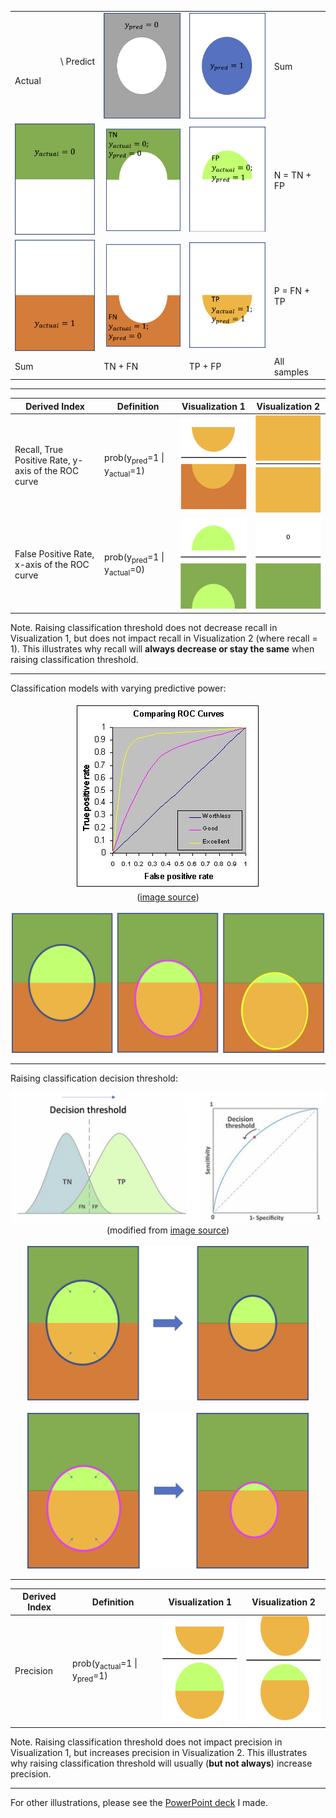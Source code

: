 

<table>
  <tr>
    <td><p align="right">\ Predict</p>Actual</td>
    <td><img src="./images/y_pred=0.png" width="150px"></td>
    <td><img src="./images/y_pred=1.png" width="150px"></td>
    <td>Sum</td>
  </tr>
  <tr>
    <td>
      <img src="./images/y_actual=0.png" width="150px">
    </td>
    <td>
      <img src="./images/TN.png" width="150px">
    </td>
    <td>
      <img src="./images/FP.png" width="150px">
    </td>
    <td>
      N = TN + FP
    </td>
  </tr>
  <tr>
    <td>
      <img src="./images/y_actual=1.png" width="150px">
    </td>
    <td>
      <img src="./images/FN.png" width="150px">
    </td>
    <td>
      <img src="./images/TP.png" width="150px">
    </td>
    <td>
      P = FN + TP
    </td>
  </tr>
  <tr>
    <td>Sum</td>
    <td>TN + FN</td>
    <td>TP + FP</td>
    <td>All samples</td>
  </tr>
  </table>

<hr>

Derived Index | Definition | Visualization 1 | Visualization 2
--- | --- | --- | ---
Recall, True Positive Rate, y-axis of the ROC curve | prob(y<sub>pred</sub>=1 \| y<sub>actual</sub>=1) | <img src="./images/recall_1.png" width="150px"> | <img src="./images/recall_2.png" width="150px">
False Positive Rate, x-axis of the ROC curve | prob(y<sub>pred</sub>=1 \| y<sub>actual</sub>=0) | <img src="./images/FPR_1.png" width="150px"> | <img src="./images/FPR_2.png" width="150px">

Note. Raising classification threshold does not decrease recall in Visualization 1, but does not impact recall in Visualization 2 (where recall = 1).
This illustrates why recall will **always decrease or stay the same** when raising classification threshold.

<hr>

Classification models with varying predictive power:<br/>
<p align="center"><img src="./images/roccomp.jpg" width="300px"><br/>(<a href="http://gim.unmc.edu/dxtests/roc3.htm">image source</a>)<br/><br/><img src="./images/ROC_curve_better_models.png" width="500px"></p>

<hr>

Raising classification decision threshold:<br/>
<p align="center"><img src="./images/decision_threshold.png" width="500px"><br/>(modified from <a href="https://towardsdatascience.com/fine-tuning-a-classifier-in-scikit-learn-66e048c21e65">image source</a>)<br/><br/><img src="./images/higher_decision_threshold_1.png" width="450px"><br/><br/><img src="./images/higher_decision_threshold_2.png" width="450px"></p>

<hr>

Derived Index | Definition | Visualization 1 | Visualization 2
--- | --- | --- | ---
Precision | prob(y<sub>actual</sub>=1 \| y<sub>pred</sub>=1) | <img src="./images/precision_1.png" width="150px"> | <img src="./images/precision_2.png" width="150px">

Note. Raising classification threshold does not impact precision in Visualization 1, but increases precision in Visualization 2.
This illustrates why raising classification threshold will usually (**but not always**) increase precision.

<hr>

For other illustrations, please see the <a href="./images/visualization_of_confusion_matrix.pptx">PowerPoint deck</a> I made.
